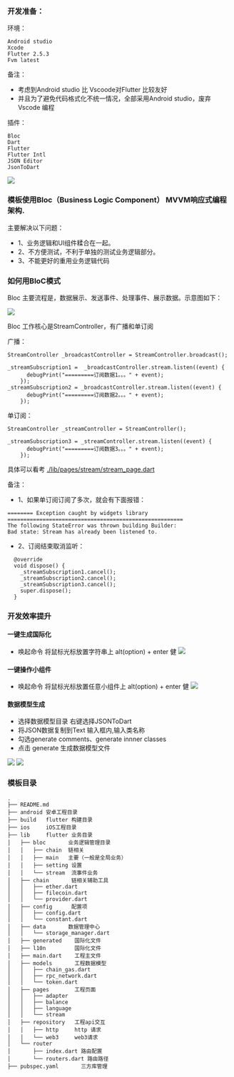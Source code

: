 ### 开发准备：

环境：
```
Android studio
Xcode
Flutter 2.5.3
Fvm latest
```
备注： 
- 考虑到Android studio 比 Vscoode对Flutter 比较友好
- 并且为了避免代码格式化不统一情况，全部采用Android studio，废弃Vscode 编程


插件：

```
Bloc
Dart
Flutter
Flutter Intl
JSON Editor
JsonToDart
```

![](./images/plugins.png)


### 模板使用Bloc（Business Logic Component） MVVM响应式编程架构.

主要解决以下问题：

- 1、业务逻辑和UI组件糅合在一起。
- 2、不方便测试，不利于单独的测试业务逻辑部分。
- 3、不能更好的重用业务逻辑代码

### 如何用BloC模式

Bloc 主要流程是，数据展示、发送事件、处理事件、展示数据。示意图如下：

![](./images/bloc.png)

Bloc 工作核心是StreamController，有广播和单订阅

广播：
```
StreamController _broadcastController = StreamController.broadcast();

_streamSubscription1 =  _broadcastController.stream.listen((event) {
      debugPrint("=========订阅数据1。。。" + event);
    });
_streamSubscription2 = _broadcastController.stream.listen((event) {
      debugPrint("=========订阅数据2。。。" + event);
    });

```

单订阅：

```
StreamController _streamController = StreamController();

_streamSubscription3 = _streamController.stream.listen((event) {
      debugPrint("=========订阅数据3。。。" + event);
    });
```

具体可以看考 [./lib/pages/stream/stream_page.dart](./lib/pages/stream/stream_page.dart)

备注：
- 1、如果单订阅订阅了多次，就会有下面报错：

```
======== Exception caught by widgets library =======================================================
The following StateError was thrown building Builder:
Bad state: Stream has already been listened to.
```
- 2、订阅结束取消监听：

```
  @override
  void dispose() {
    _streamSubscription1.cancel();
    _streamSubscription2.cancel();
    _streamSubscription3.cancel();
    super.dispose();
  }
```

### 开发效率提升

#### 一键生成国际化
- 唤起命令  将鼠标光标放置字符串上 alt(option) + enter 健
![](./images/i18n.png)


#### 一键操作小组件
- 唤起命令 将鼠标光标放置任意小组件上 alt(option) + enter 健
![](./images/widget.png)

#### 数据模型生成

- 选择数据模型目录 右键选择JSONToDart
- 将JSON数据复制到Text 输入框内,输入类名称
- 勾选generate comments、generate innner classes 
- 点击 generate 生成数据模型文件

![](./images/models1.png)
![](./images/models2.png)

### 模板目录
```
.
├── README.md      
├── android 安卓工程目录
├── build   flutter 构建目录
├── ios     iOS工程目录
├── lib     flutter 业务目录
│   ├── bloc       业务逻辑管理目录
│   │   ├── chain  链相关
│   │   ├── main   主要（一般是全局业务）
│   │   ├── setting 设置
│   │   └── stream  流事件业务
│   ├── chain       链相关辅助工具
│   │   ├── ether.dart
│   │   ├── filecoin.dart
│   │   └── provider.dart
│   ├── config      配置项
│   │   ├── config.dart
│   │   └── constant.dart
│   ├── data       数据管理中心
│   │   └── storage_manager.dart
│   ├── generated    国际化文件
│   ├── l10n         国际化文件
│   ├── main.dart    工程主文件
│   ├── models       工程数据模型
│   │   ├── chain_gas.dart
│   │   ├── rpc_network.dart
│   │   └── token.dart
│   ├── pages        工程页面
│   │   ├── adapter
│   │   ├── balance
│   │   ├── language
│   │   └── stream
│   ├── repository   工程api交互
│   │   ├── http     http 请求
│   │   └── web3     web3请求
│   └── router
│       ├── index.dart 路由配置
│       └── routers.dart 路由路径
├── pubspec.yaml       三方库管理

```
